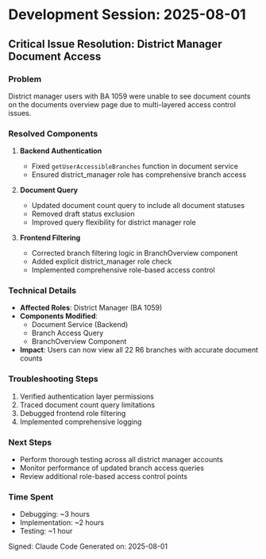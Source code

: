 # Development Session: 2025-08-01

## Critical Issue Resolution: District Manager Document Access

### Problem
District manager users with BA 1059 were unable to see document counts on the documents overview page due to multi-layered access control issues.

### Resolved Components
1. **Backend Authentication**
   - Fixed `getUserAccessibleBranches` function in document service
   - Ensured district_manager role has comprehensive branch access

2. **Document Query**
   - Updated document count query to include all document statuses
   - Removed draft status exclusion
   - Improved query flexibility for district manager role

3. **Frontend Filtering**
   - Corrected branch filtering logic in BranchOverview component
   - Added explicit district_manager role check
   - Implemented comprehensive role-based access control

### Technical Details
- **Affected Roles**: District Manager (BA 1059)
- **Components Modified**:
  - Document Service (Backend)
  - Branch Access Query
  - BranchOverview Component
- **Impact**: Users can now view all 22 R6 branches with accurate document counts

### Troubleshooting Steps
1. Verified authentication layer permissions
2. Traced document count query limitations
3. Debugged frontend role filtering
4. Implemented comprehensive logging

### Next Steps
- Perform thorough testing across all district manager accounts
- Monitor performance of updated branch access queries
- Review additional role-based access control points

### Time Spent
- Debugging: ~3 hours
- Implementation: ~2 hours
- Testing: ~1 hour

Signed: Claude Code
Generated on: 2025-08-01